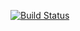[![Build Status](https://travis-ci.com/COS301-SE-2021/Custom-Data-Source-Search.svg?branch=master)](https://travis-ci.com/COS301-SE-2021/Custom-Data-Source-Search)